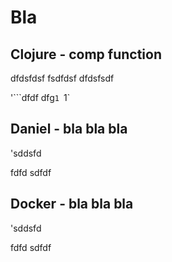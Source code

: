 # Bla

## Clojure - comp function

dfdsfdsf
fsdfdsf
dfdsfsdf

'```dfdf
dfg`1
`1`

## Daniel - bla bla bla

'sddsfd

fdfd
sdfdf

## Docker - bla bla bla

'sddsfd

fdfd
sdfdf
